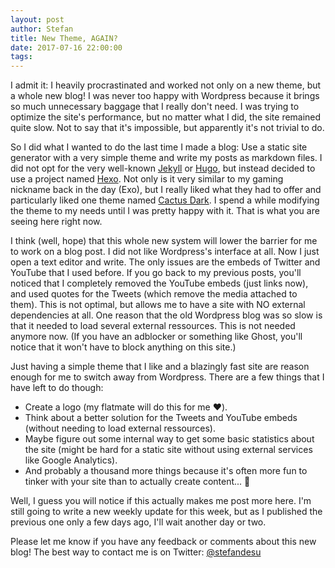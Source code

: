 ```yaml
---
layout: post
author: Stefan
title: New Theme, AGAIN?
date: 2017-07-16 22:00:00
tags:
---
```

I admit it: I heavily procrastinated and worked not only on a new theme, but a whole new blog! I was never too happy with Wordpress because it brings so much unnecessary baggage that I really don't need. I was trying to optimize the site's performance, but no matter what I did, the site remained quite slow. Not to say that it's impossible, but apparently it's not trivial to do.

So I did what I wanted to do the last time I made a blog: Use a static site generator with a very simple theme and write my posts as markdown files. I did not opt for the very well-known [Jekyll](https://jekyllrb.com) or [Hugo](https://gohugo.io/), but instead decided to use a project named [Hexo](https://hexo.io). Not only is it very similar to my gaming nickname back in the day (Exo), but I really liked what they had to offer and particularly liked one theme named [Cactus Dark](https://github.com/probberechts/cactus-dark). I spend a while modifying the theme to my needs until I was pretty happy with it. That is what you are seeing here right now.

I think (well, hope) that this whole new system will lower the barrier for me to work on a blog post. I did not like Wordpress's interface at all. Now I just open a text editor and write. The only issues are the embeds of Twitter and YouTube that I used before. If you go back to my previous posts, you'll noticed that I completely removed the YouTube embeds (just links now), and used quotes for the Tweets (which remove the media attached to them). This is not optimal, but allows me to have a site with NO external dependencies at all. One reason that the old Wordpress blog was so slow is that it needed to load several external ressources. This is not needed anymore now. (If you have an adblocker or something like Ghost, you'll notice that it won't have to block anything on this site.)

Just having a simple theme that I like and a blazingly fast site are reason enough for me to switch away from Wordpress. There are a few things that I have left to do though:

- Create a logo (my flatmate will do this for me ❤️).
- Think about a better solution for the Tweets and YouTube embeds (without needing to load external ressources).
- Maybe figure out some internal way to get some basic statistics about the site (might be hard for a static site without using external services like Google Analytics).
- And probably a thousand more things because it's often more fun to tinker with your site than to actually create content... 🙈

Well, I guess you will notice if this actually makes me post more here. I'm still going to write a new weekly update for this week, but as I published the previous one only a few days ago, I'll wait another day or two.

Please let me know if you have any feedback or comments about this new blog! The best way to contact me is on Twitter: [@stefandesu](https://twitter.com/stefandesu)